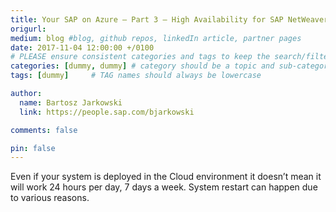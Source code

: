 ```yaml
---
title: Your SAP on Azure – Part 3 – High Availability for SAP NetWeaver on Windows
origurl: 
medium: blog #blog, github repos, linkedIn article, partner pages
date: 2017-11-04 12:00:00 +/0100
# PLEASE ensure consistent categories and tags to keep the search/filtering meaningful!
categories: [dummy, dummy] # category should be a topic and sub-category primary product
tags: [dummy]     # TAG names should always be lowercase

author:
  name: Bartosz Jarkowski
  link: https://people.sap.com/bjarkowski

comments: false

pin: false
---
```

Even if your system is deployed in the Cloud environment it doesn’t mean it will work 24 hours per day, 7 days a week. System restart can happen due to various reasons. 
